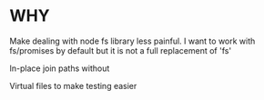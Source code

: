 # WHY

Make dealing with node fs library less painful. I want to work with fs/promises by default but it is not a full replacement of 'fs'

In-place join paths without

Virtual files to make testing easier

